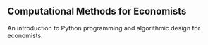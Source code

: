 ## Computational Methods for Economists
An introduction to Python programming and algorithmic design for economists.
